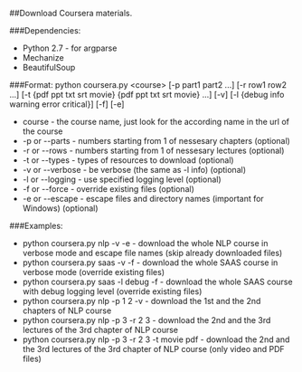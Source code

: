 ##Download Coursera materials.

###Dependencies:
* Python 2.7 - for argparse
* Mechanize
* BeautifulSoup

###Format:
python coursera.py &lt;course&gt; [-p part1 part2 ...] [-r row1 row2 ...] [-t {pdf ppt txt srt movie} {pdf ppt txt srt movie} ...] [-v] [-l {debug info warning error critical}] [-f] [-e]

* course - the course name, just look for the according name in the url of the course
* -p or --parts - numbers starting from 1 of nessesary chapters (optional)
* -r or --rows - numbers starting from 1 of nessesary lectures (optional)
* -t or --types - types of resources to download (optional)
* -v or --verbose - be verbose (the same as -l info) (optional)
* -l or --logging - use specified logging level (optional)
* -f or --force - override existing files (optional)
* -e or --escape - escape files and directory names (important for Windows) (optional)

###Examples:
* python coursera.py nlp -v -e - download the whole NLP course in verbose mode and escape file names (skip already downloaded files)
* python coursera.py saas -v -f - download the whole SAAS course in verbose mode (override existing files)
* python coursera.py saas -l debug -f - download the whole SAAS course with debug logging level (override existing files)
* python coursera.py nlp -p 1 2 -v - download the 1st and the 2nd chapters of NLP course
* python coursera.py nlp -p 3  -r 2 3 - download the 2nd and the 3rd lectures of the 3rd chapter of NLP course
* python coursera.py nlp -p 3  -r 2 3 -t movie pdf - download the 2nd and the 3rd lectures of the 3rd chapter of NLP course (only video and PDF files)
